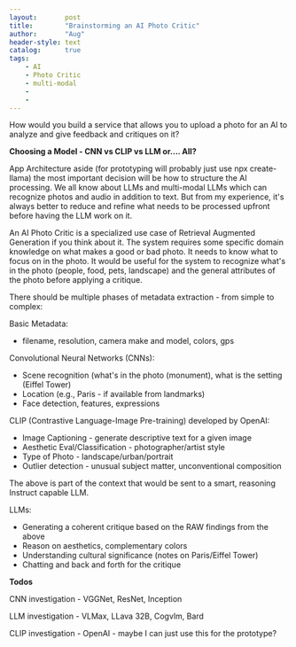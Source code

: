 ```yaml
---
layout:       post
title:        "Brainstorming an AI Photo Critic"
author:       "Aug"
header-style: text
catalog:      true
tags:
    - AI
    - Photo Critic
    - multi-modal
    - 
    - 
---
```


How would you build a service that allows you to upload a photo
for an AI to analyze and give feedback and critiques on it?

**Choosing a Model - CNN vs CLIP vs LLM or.... All?**

App Architecture aside (for prototyping will probably just use npx create-llama) the most important decision will be how to structure the AI processing.  We all know about LLMs and multi-modal LLMs which can recognize photos and audio in addition to text.  But from my experience, it's always better to reduce and refine what needs to be processed upfront before having the LLM work on it.

An AI Photo Critic is a specialized use case of Retrieval Augmented Generation if
you think about it.  The system requires some specific domain knowledge on what makes a good or bad photo.  It needs to know what to focus on in the photo.  It would be useful for the system to recognize what's in the photo (people, food, pets, landscape) and the general attributes of the photo before applying a critique.  

There should be multiple phases of metadata extraction - from simple to complex:

Basic Metadata:
- filename, resolution, camera make and model, colors, gps

Convolutional Neural Networks (CNNs):
- Scene recognition (what's in the photo (monument), what is the setting (Eiffel Tower)
- Location (e.g., Paris - if available from landmarks)
- Face detection, features, expressions

CLIP (Contrastive Language-Image Pre-training) developed by OpenAI:
- Image Captioning - generate descriptive text for a given image
- Aesthetic Eval/Classification - photographer/artist style
- Type of Photo - landscape/urban/portrait
- Outlier detection - unusual subject matter, unconventional composition

The above is part of the context that would be sent to a smart, reasoning Instruct capable LLM.

LLMs:
- Generating a coherent critique based on the RAW findings from the above
- Reason on aesthetics, complementary colors
- Understanding cultural significance (notes on Paris/Eiffel Tower)
- Chatting and back and forth for the critique


**Todos**

CNN investigation - VGGNet, ResNet, Inception

LLM investigation - VLMax, LLava 32B, Cogvlm, Bard

CLIP investigation - OpenAI - maybe I can just use this for the prototype?

